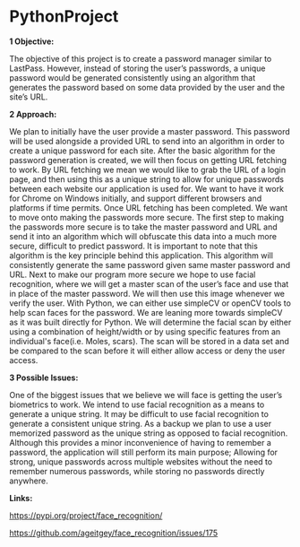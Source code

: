 # PythonProject

**1 Objective:** 

The objective of this project is to create a password
manager similar to LastPass. However, instead of 
storing the user’s passwords, a unique password 
would be generated consistently using an algorithm 
that generates the password based on some data 
provided by the user and the site’s URL. 
 
**2 Approach:** 

We plan to initially have the user provide a master 
password. This password will be used alongside a 
provided URL to send into an algorithm in order to 
create a unique password for each site. 
After the basic algorithm for the password generation 
is created, we will then focus on getting URL fetching
to work. By URL fetching we mean we would like to 
grab the URL of a login page, and then using this 
as a unique string to allow for unique passwords 
between each website our application is used for. 
We want to have it work for Chrome on Windows 
initially, and support different browsers and 
platforms if time permits. 
Once URL fetching has been completed. We want to move
onto making the passwords more secure. The first 
step to making the passwords more secure is to take
the master password and URL and send it into an 
algorithm which will obfuscate this data into a 
much more secure, difficult to predict password. 
It is important to note that this algorithm is the
key principle behind this application. This 
algorithm will consistently generate the same 
password given same master password and URL. Next
to make our program more secure we hope to use 
facial recognition, where we will get a master 
scan of the user’s face and use that in place of 
the master password. We will then use this image 
whenever we verify the user. With Python, we can 
either use simpleCV or openCV tools to help scan
faces for the password. We are leaning more 
towards simpleCV as it was built directly for 
Python. We will determine the facial scan by 
either using a combination of height/width or
by using specific features from an individual's
face(i.e. Moles, scars). The scan will be 
stored in a data set and be compared to the
scan before it will either allow access or 
deny the user access.

**3 Possible Issues:** 

One of the biggest issues that we believe we will 
face is getting the user’s biometrics to work. We 
intend to use facial recognition as a means to 
generate a unique string. It may be difficult to use 
facial recognition to generate a consistent unique 
string. As a backup we plan to use a user memorized 
password as the unique string as opposed to facial 
recognition. Although this provides a minor 
inconvenience of having to remember a password, 
the application will still perform its main purpose; 
Allowing for strong, unique passwords across multiple 
websites without the need to remember numerous 
passwords, while storing no passwords 
directly anywhere.

**Links:**

https://pypi.org/project/face_recognition/

https://github.com/ageitgey/face_recognition/issues/175
